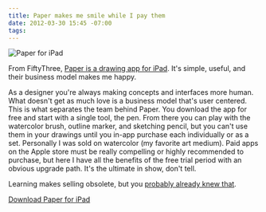 ```yaml
---
title: Paper makes me smile while I pay them
date: 2012-03-30 15:45 -07:00
tags:
---
```


![Paper for iPad](http://f.cl.ly/items/1w2H31173o471R3m2E0o/mza_6693426418653452101.jpeg)

From FiftyThree, [Paper is a drawing app for iPad](http://fiftythree.com/paper). It's simple, useful, and their business model makes me happy.

As a designer you're always making concepts and interfaces more human. What doesn't get as much love is a business model that's user centered.  This is what separates the team behind Paper. You download the app for free and start with a single tool, the pen. From there you can play with the watercolor brush, outline marker, and sketching pencil, but you can't use them in your drawings until you in-app purchase each individually or as a set. Personally I was sold on watercolor (my favorite art medium). Paid apps on the Apple store must be really compelling or highly recommended to purchase, but here I have all the benefits of the free trial period with an obvious upgrade path. It's the ultimate in show, don't tell. 

Learning makes selling obsolete, but you [probably already knew that](http://headrush.typepad.com/).

[Download Paper for iPad](http://itunes.apple.com/us/app/paper-by-fiftythree/id506003812)

